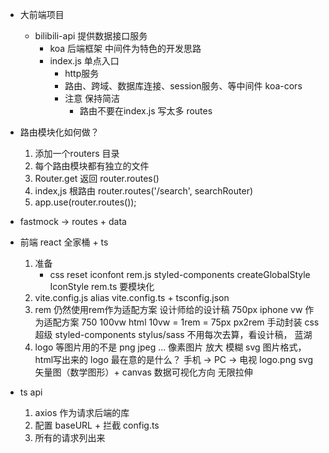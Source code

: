 - 大前端项目
    - bilibili-api 提供数据接口服务
        - koa 后端框架
            中间件为特色的开发思路
        - index.js 单点入口
            - http服务
            - 路由、跨域、数据库连接、session服务、等中间件
                koa-cors
            - 注意 保持简洁
                - 路由不要在index.js 写太多
                    routes

- 路由模块化如何做？
    1. 添加一个routers 目录
    2. 每个路由模块都有独立的文件
    3. Router.get  返回 router.routes()
    4. index,js 根路由 router.routes('/search', searchRouter)
    5. app.use(router.routes());

- fastmock -> routes + data

- 前端 react 全家桶 + ts
    1. 准备
        - css reset  iconfont rem.js
            styled-components  createGlobalStyle  IconStyle
            rem.ts 要模块化
    2. vite.config.js  alias
        vite.config.ts + tsconfig.json
    3. rem 仍然使用rem作为适配方案
        设计师给的设计稿 750px  iphone
        vw 作为适配方案  750  100vw  html 10vw = 1rem = 75px
        px2rem  手动封装  css 超级 styled-components  stylus/sass
        不用每次去算，看设计稿， 蓝湖
    4. logo 等图片用的不是 png jpeg ...  像素图片  放大 模糊
        svg 图片格式，html写出来的
        logo 最在意的是什么？
        手机 -> PC -> 电视    logo.png
        svg 矢量图（数学图形）+ canvas  数据可视化方向
            无限拉伸

- ts api   
    1. axios 作为请求后端的库
    2. 配置 baseURL + 拦截
        config.ts
    3. 所有的请求列出来